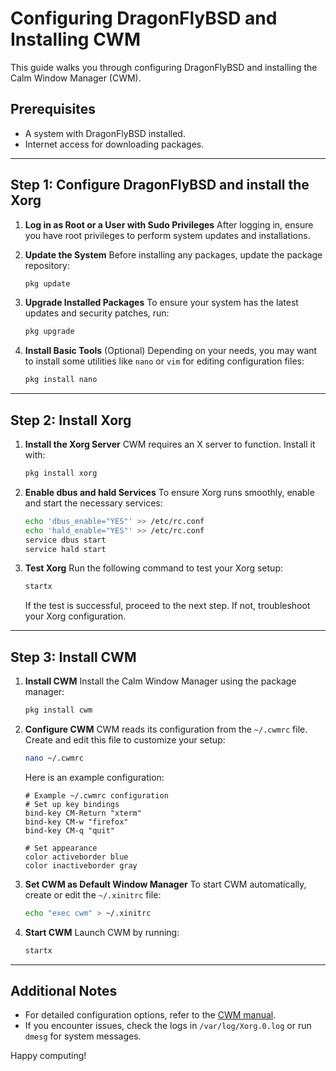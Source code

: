 # Configuring DragonFlyBSD and Installing CWM

This guide walks you through configuring DragonFlyBSD and installing the Calm Window Manager (CWM).

## Prerequisites
- A system with DragonFlyBSD installed.
- Internet access for downloading packages.

---

## Step 1: Configure DragonFlyBSD and install the Xorg

1. **Log in as Root or a User with Sudo Privileges**
   After logging in, ensure you have root privileges to perform system updates and installations.

2. **Update the System**
   Before installing any packages, update the package repository:
   ```sh
   pkg update
   ```

3. **Upgrade Installed Packages**
   To ensure your system has the latest updates and security patches, run:
   ```sh
   pkg upgrade
   ```

4. **Install Basic Tools** (Optional)
   Depending on your needs, you may want to install some utilities like `nano` or `vim` for editing configuration files:
   ```sh
   pkg install nano
   ```

---

## Step 2: Install Xorg

1. **Install the Xorg Server**
   CWM requires an X server to function. Install it with:
   ```sh
   pkg install xorg
   ```

2. **Enable dbus and hald Services**
   To ensure Xorg runs smoothly, enable and start the necessary services:
   ```sh
   echo 'dbus_enable="YES"' >> /etc/rc.conf
   echo 'hald_enable="YES"' >> /etc/rc.conf
   service dbus start
   service hald start
   ```

3. **Test Xorg**
   Run the following command to test your Xorg setup:
   ```sh
   startx
   ```
   If the test is successful, proceed to the next step. If not, troubleshoot your Xorg configuration.

---

## Step 3: Install CWM

1. **Install CWM**
   Install the Calm Window Manager using the package manager:
   ```sh
   pkg install cwm
   ```

2. **Configure CWM**
   CWM reads its configuration from the `~/.cwmrc` file. Create and edit this file to customize your setup:
   ```sh
   nano ~/.cwmrc
   ```
   Here is an example configuration:
   ```
   # Example ~/.cwmrc configuration
   # Set up key bindings
   bind-key CM-Return "xterm"
   bind-key CM-w "firefox"
   bind-key CM-q "quit"

   # Set appearance
   color activeborder blue
   color inactiveborder gray
   ```

3. **Set CWM as Default Window Manager**
   To start CWM automatically, create or edit the `~/.xinitrc` file:
   ```sh
   echo "exec cwm" > ~/.xinitrc
   ```

4. **Start CWM**
   Launch CWM by running:
   ```sh
   startx
   ```

---

## Additional Notes
- For detailed configuration options, refer to the [CWM manual](https://man.openbsd.org/cwm).
- If you encounter issues, check the logs in `/var/log/Xorg.0.log` or run `dmesg` for system messages.

Happy computing!
